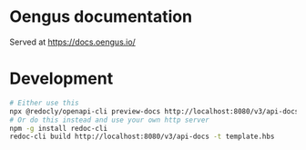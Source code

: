 # Oengus documentation
Served at https://docs.oengus.io/

# Development

```sh
# Either use this
npx @redocly/openapi-cli preview-docs http://localhost:8080/v3/api-docs -p 8000
# Or do this instead and use your own http server
npm -g install redoc-cli
redoc-cli build http://localhost:8080/v3/api-docs -t template.hbs
```

